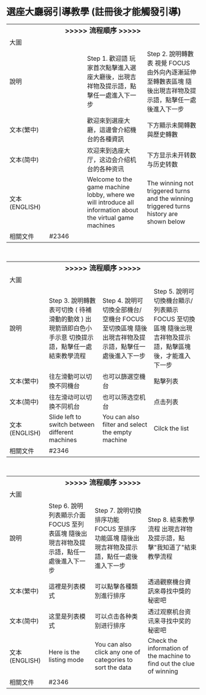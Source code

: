 <font size="5"><b>選座大廳弱引導教學 (註冊後才能觸發引導)</b></font>
<table>
    <tr>
        <td colspan="4"><b><font size="4"><center>>>>>> 流程順序 >>>>></font></b></td> 
   </tr>
    <tr>
        <td width=100>大圖</td>
        <td width=250>

</td>
        <td width=250>

</td>
        <td width=250>

</td>
   </tr>
    <tr>
        <td>說明</td>
        <td width=250></td>
        <td width=250>Step 1. 歡迎語
玩家首次點擊進入選座大廳後，出現吉祥物及提示語，點擊任一處進入下一步</td>
        <td width=250>Step 2. 說明轉數表
視覺 FOCUS 由外向內逐漸延伸至轉數表區塊
隨後出現吉祥物及提示語，點擊任一處後進入下一步</td>
   </tr>
    <tr>
        <td>文本(繁中)</td>
        <td width=250></td>
        <td width=250>歡迎來到選座大廳，這邊會介紹機台的各種資訊</td>
        <td width=250>下方顯示未開轉數與歷史轉數</td>
   </tr>
    <tr>
        <td>文本(简中)</td>
        <td width=250></td>
        <td width=250>欢迎来到选座大厅，这边会介绍机台的各种资讯</td>
        <td width=250>下方显示未开转数与历史转数</td>
   </tr>
    <tr>
        <td>文本(ENGLISH)</td>
        <td width=250></td>
        <td width=250>Welcome to the game machine lobby, where we will introduce all information about the virtual game machines</td>
        <td width=250>The winning not triggered turns and the winning triggered turns history are shown below</td>
   </tr>
    <tr>
        <td>相關文件</td>
        <td colspan="3"> #2346 </td>
   </tr>
</table>
<br>
<table>
    <tr>
        <td colspan="4"><b><font size="4"><center>>>>>> 流程順序 >>>>></font></b></td> 
   </tr>
    <tr>
        <td width=100>大圖</td>
        <td width=250>

</td>
        <td width=250>

</td>
        <td width=250>

</td>
   </tr>
    <tr>
        <td>說明</td>
        <td width=250>Step 3. 說明轉數表可切換 ( 待補滑動的動效 )
出現箭頭即白色小手示意
切換提示語，點擊任一處結束教學流程</td>
        <td width=250>Step 4. 說明可切換全部機台/空機台
FOCUS 至切換區塊
隨後出現吉祥物及提示語，點擊任一處後進入下一步</td>
        <td width=250>Step 5. 說明可切換機台顯示/列表顯示
FOCUS 至切換區塊
隨後出現吉祥物及提示語，點擊區塊後，才能進入下一步</td>
   </tr>
    <tr>
        <td>文本(繁中)</td>
        <td width=250>往左滑動可以切換不同機台</td>
        <td width=250>也可以篩選空機台</td>
        <td width=250>點擊列表</td>
   </tr>
    <tr>
        <td>文本(简中)</td>
        <td width=250>往左滑动可以切换不同机台</td>
        <td width=250>也可以筛选空机台</td>
        <td width=250>点击列表</td>
   </tr>
    <tr>
        <td>文本(ENGLISH)</td>
        <td width=250>Slide left to switch between different machines</td>
        <td width=250>You can also filter and select the empty machine</td>
        <td width=250>Cilck the list</td>
   </tr>
    <tr>
        <td>相關文件</td>
        <td colspan="3"> #2346 </td>
   </tr>
</table>
<br>
<table>
    <tr>
        <td colspan="4"><b><font size="4"><center>>>>>> 流程順序 >>>>></font></b></td> 
   </tr>
    <tr>
        <td width=100>大圖</td>
        <td width=250>

</td>
        <td width=250>

</td>
        <td width=250>

</td>
   </tr>
    <tr>
        <td>說明</td>
        <td width=250>Step 6. 說明列表顯示介面
FOCUS 至列表區塊
隨後出現吉祥物及提示語，點任一處後進入下一步</td>
        <td width=250>Step 7. 說明切換排序功能
FOCUS 至排序功能區塊
隨後出現吉祥物及提示語，點任一處後進入下一步</td>
        <td width=250>Step 8. 結束教學流程
出現吉祥物及提示語，點擊"我知道了"結束教學流程</td>
   </tr>
    <tr>
        <td>文本(繁中)</td>
        <td width=250>這裡是列表模式</td>
        <td width=250>可以點擊各種類別進行排序</td>
        <td width=250>透過觀察機台資訊來尋找中獎的秘密吧</td>
   </tr>
    <tr>
        <td>文本(简中)</td>
        <td width=250>这里是列表模式</td>
        <td width=250>可以点击各种类别进行排序</td>
        <td width=250>透过观察机台资讯来寻找中奖的秘密吧</td>
   </tr>
    <tr>
        <td>文本(ENGLISH)</td>
        <td width=250>Here is the listing mode</td>
        <td width=250>You can also click any one of categories to sort the data</td>
        <td width=250>Check the information of the machine to find out the clue of winning</td>
   </tr>
    <tr>
        <td>相關文件</td>
        <td colspan="3"> #2346 </td>
   </tr>
</table>
<br>